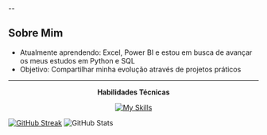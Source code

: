 
--

##  Sobre Mim
-  Atualmente aprendendo: Excel, Power BI e estou em busca de avançar os meus estudos em Python e SQL
-  Objetivo: Compartilhar minha evolução através de projetos práticos

---
<div align="center">
 
  **Habilidades Técnicas**


[![My Skills](https://skillicons.dev/icons?i=aws,azure,figma,html,css,git,github,kali,py,sklearn,mysql,matlab,tensorflow,vscode,linux,&perline=8)](https://skillicons.dev)

  </div>


  [![GitHub Streak](https://streak-stats.demolab.com/?user=JonasCandid0&theme=bear&background=000&border=30A3DC&dates=FFF)](https://git.io/streak-stats)
![GitHub Stats](https://github-readme-stats.vercel.app/api?username=JonasCandid0&theme=dark_color=000&border_color=30A3DC&show_icons=true&icon_color=30A3DC&title_color=E94D5F&text_color=FFF)






